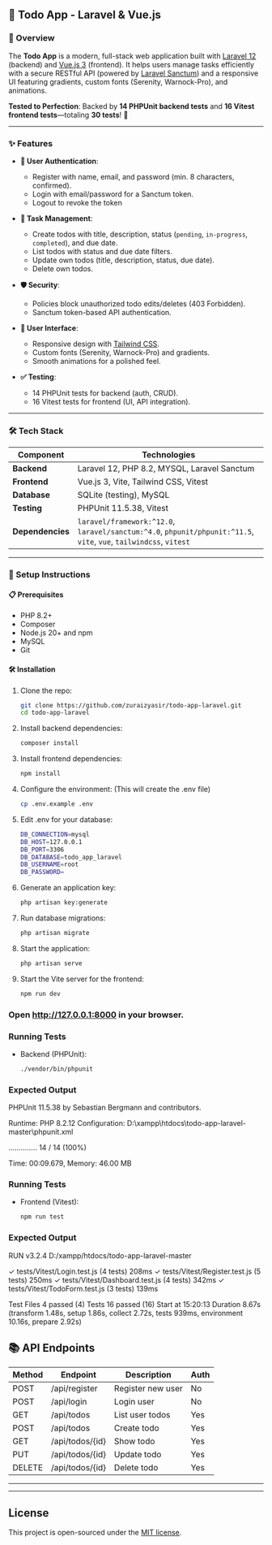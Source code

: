 
## 🎉 Todo App - Laravel & Vue.js

### 🌟 Overview
The **Todo App** is a modern, full-stack web application built with [Laravel 12](https://laravel.com) (backend) and [Vue.js 3](https://vuejs.org) (frontend). It helps users manage tasks efficiently with a secure RESTful API (powered by [Laravel Sanctum](https://laravel.com/docs/sanctum)) and a responsive UI featuring gradients, custom fonts (Serenity, Warnock-Pro), and animations.

**Tested to Perfection**: Backed by **14 PHPUnit backend tests** and **16 Vitest frontend tests**—totaling **30 tests**! 🚀

---

### ✨ Features

- **🔐 User Authentication**:
  - Register with name, email, and password (min. 8 characters, confirmed).
  - Login with email/password for a Sanctum token.
  - Logout to revoke the token

- **📝 Task Management**:
  - Create todos with title, description, status (`pending`, `in-progress`, `completed`), and due date.
  - List todos with status and due date filters.
  - Update own todos (title, description, status, due date).
  - Delete own todos.

- **🛡️ Security**:
  - Policies block unauthorized todo edits/deletes (403 Forbidden).
  - Sanctum token-based API authentication.

- **🎨 User Interface**:
  - Responsive design with [Tailwind CSS](https://tailwindcss.com).
  - Custom fonts (Serenity, Warnock-Pro) and gradients.
  - Smooth animations for a polished feel.

- **✅ Testing**:
  - 14 PHPUnit tests for backend (auth, CRUD).
  - 16 Vitest tests for frontend (UI, API integration).

---

### 🛠️ Tech Stack
| Component         | Technologies                                      |
|-------------------|---------------------------------------------------|
| **Backend**       | Laravel 12, PHP 8.2, MYSQL, Laravel Sanctum      |
| **Frontend**      | Vue.js 3, Vite, Tailwind CSS, Vitest             |
| **Database**      | SQLite (testing), MySQL  |
| **Testing**       | PHPUnit 11.5.38, Vitest                          |
| **Dependencies**  | `laravel/framework:^12.0`, `laravel/sanctum:^4.0`, `phpunit/phpunit:^11.5`, `vite`, `vue`, `tailwindcss`, `vitest` |

---

### 🚀 Setup Instructions

#### 📋 Prerequisites
- PHP 8.2+
- Composer
- Node.js 20+ and npm
- MySQL
- Git

#### 🛠️ Installation
1. Clone the repo:
   ```bash
   git clone https://github.com/zuraizyasir/todo-app-laravel.git
   cd todo-app-laravel
2. Install backend dependencies:
    ```bash
   composer install
3. Install frontend dependencies:
    ```bash
   npm install
4. Configure the environment:
   (This will create the .env file)
   ```bash
   cp .env.example .env
5. Edit .env for your database:
   ```bash
   DB_CONNECTION=mysql
   DB_HOST=127.0.0.1
   DB_PORT=3306
   DB_DATABASE=todo_app_laravel
   DB_USERNAME=root
   DB_PASSWORD=
6. Generate an application key:
   ```bash
   php artisan key:generate
7. Run database migrations:
   ```bash
   php artisan migrate
8. Start the application:
   ```bash
   php artisan serve
9. Start the Vite server for the frontend:
   ```bash
   npm run dev

### Open http://127.0.0.1:8000 in your browser.
   
### Running Tests
- Backend (PHPUnit):
   ```bash
   ./vendor/bin/phpunit
### Expected Output
PHPUnit 11.5.38 by Sebastian Bergmann and contributors.

Runtime:       PHP 8.2.12
Configuration: D:\xampp\htdocs\todo-app-laravel-master\phpunit.xml

..............                                                    14 / 14 (100%)

Time: 00:09.679, Memory: 46.00 MB

### Running Tests
- Frontend (Vitest):
   ```bash
   npm run test
### Expected Output
 RUN  v3.2.4 D:/xampp/htdocs/todo-app-laravel-master

 ✓ tests/Vitest/Login.test.js (4 tests) 208ms
 ✓ tests/Vitest/Register.test.js (5 tests) 250ms
 ✓ tests/Vitest/Dashboard.test.js (4 tests) 342ms
 ✓ tests/Vitest/TodoForm.test.js (3 tests) 139ms

 Test Files  4 passed (4)
      Tests  16 passed (16)
   Start at  15:20:13
   Duration  8.67s (transform 1.48s, setup 1.86s, collect 2.72s, tests 939ms, environment 10.16s, prepare 2.92s)

## 📚 API Endpoints

| Method | Endpoint        | Description         | Auth |
|--------|----------------|---------------------|------|
| POST   | /api/register  | Register new user   | No   |
| POST   | /api/login     | Login user          | No   |
| GET    | /api/todos     | List user todos     | Yes  |
| POST   | /api/todos     | Create todo         | Yes  |
| GET    | /api/todos/{id}| Show todo           | Yes  |
| PUT    | /api/todos/{id}| Update todo         | Yes  |
| DELETE | /api/todos/{id}| Delete todo         | Yes  |

---


---

## License

This project is open-sourced under the [MIT license](https://opensource.org/licenses/MIT).

